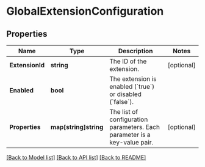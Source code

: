 # GlobalExtensionConfiguration

## Properties

Name | Type | Description | Notes
------------ | ------------- | ------------- | -------------
**ExtensionId** | **string** | The ID of the extension. | [optional] 
**Enabled** | **bool** | The extension is enabled (&#x60;true&#x60;) or disabled (&#x60;false&#x60;). | 
**Properties** | **map[string]string** | The list of configuration parameters.    Each parameter is a key-value pair. | [optional] 

[[Back to Model list]](../README.md#documentation-for-models) [[Back to API list]](../README.md#documentation-for-api-endpoints) [[Back to README]](../README.md)


